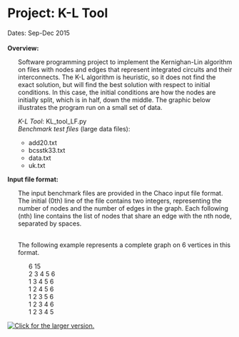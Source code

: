 <h1>Project: K-L Tool</h1>
Dates: Sep-Dec 2015<br /><br />
<b>Overview:</b><br>
<ul>
<p>Software programming project to implement the Kernighan-Lin algorithm on files with nodes and edges that represent integrated circuits and their interconnects. The K-L algorithm is heuristic, so it does not find the exact solution, but will find the best solution with respect to initial conditions. In this case, the initial conditions are how the nodes are initially split, which is in half, down the middle. The graphic below illustrates the program run on a small set of data.</p>
<i>K-L Tool</i>: KL_tool_LF.py<br />
<i>Benchmark test files</i> (large data files):<br />
<ul>
<li>add20.txt</li>
<li>bcsstk33.txt</li>
<li>data.txt</li>
<li>uk.txt</li>
</ul></ul>
<b>Input file format:</b><br />
<ul>
The input benchmark files are provided in the Chaco input file format. The initial (0th) line of the file contains two integers, representing the number of nodes and the number of edges in the graph. Each following (nth) line contains the list of nodes that share an edge with the nth node, separated by spaces.<br><br>


The following example represents a complete graph on 6 vertices in this format.<br> 
<ul>
6 15<br>
2 3 4 5 6<br>
1 3 4 5 6<br>
1 2 4 5 6<br> 
1 2 3 5 6<br> 
1 2 3 4 6<br>
1 2 3 4 5<br>
</ul></ul>

<!-- Tinypic is defunkt. Trying to find a work around -->

<!-- <img src=" https://drive.google.com/open?id=1G51kip9KbaEJ42SqCmernI7kc79WiGii "></a> -->
<!--<img src="https://drive.google.com/uc?export=view&id=XXX">-->
<!-- <img src="https://drive.google.com/uc?export=view&id=1G51kip9KbaEJ42SqCmernI7kc79WiGii"> -->
<!-- https://drive.google.com/file/d/1SLDITOhdqLeMxSIqK-2tufjPEP6l17L3/view -->


<!-- <a href="https://drive.google.com/uc?export=view&id=1SLDITOhdqLeMxSIqK-2tufjPEP6l17L3">
    <img src="https://drive.google.com/uc?export=view&id=1SLDITOhdqLeMxSIqK-2tufjPEP6l17L3"
    style="width: 100px; max-width: 50%; height: auto"
    title="Click for the larger version." />
</a> -->

<a href="https://drive.google.com/uc?export=view&id=14iDyzfAPuHJf_9D9TKMele-ITDUTQxm1">
    <img src="https://drive.google.com/uc?export=view&id=14iDyzfAPuHJf_9D9TKMele-ITDUTQxm1"
    style="max-width:50%"
    title="Click for the larger version." />
</a>
